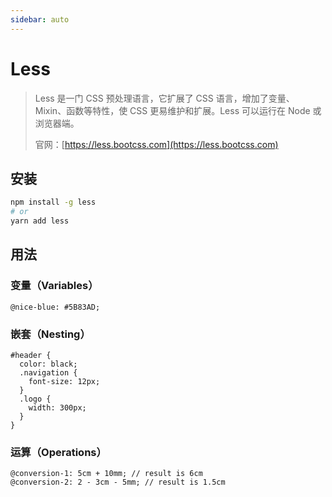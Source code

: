 ```yaml
---
sidebar: auto
---
```


# Less

> Less 是一门 CSS 预处理语言，它扩展了 CSS 语言，增加了变量、Mixin、函数等特性，使 CSS 更易维护和扩展。Less 可以运行在 Node 或浏览器端。
>
> 官网：[https://less.bootcss.com](https://less.bootcss.com)

## 安装

```bash
npm install -g less
# or
yarn add less
```

## 用法

### 变量（Variables）

```less
@nice-blue: #5B83AD;
```

### 嵌套（Nesting）

```less
#header {
  color: black;
  .navigation {
    font-size: 12px;
  }
  .logo {
    width: 300px;
  }
}
```

### 运算（Operations）

```less
@conversion-1: 5cm + 10mm; // result is 6cm
@conversion-2: 2 - 3cm - 5mm; // result is 1.5cm
```
